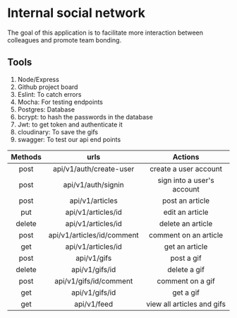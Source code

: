 # Internal social network
The goal of this
application is to facilitate more interaction between colleagues and promote team bonding.

## Tools
1. Node/Express
1. Github project board
1. Eslint: To catch errors
1. Mocha: For testing endpoints
1. Postgres: Database
1. bcrypt: to hash the passwords in the database
1. Jwt: to get token and authenticate it
1. cloudinary: To save the gifs
1. swagger: To test our api end points


|           Methods             |           urls                        |               Actions            |
|           :-----:             |           :-----:                     |               :-----:            |
|           post                |          api/v1/auth/create-user      |         create a user account    |      
|           post                |          api/v1/auth/signin           |         sign into a user's account   |      
|           post                |          api/v1/articles              |         post an article   |      
|           put                 |          api/v1/articles/id              |         edit an article   |      
|           delete                 |          api/v1/articles/id              |         delete an article   |      
|           post                 |          api/v1/articles/id/comment         |         comment on an article   |      
|           get                 |          api/v1/articles/id         |         get an article   |      
|           post                 |          api/v1/gifs         |         post a gif   |      
|           delete                 |          api/v1/gifs/id         |         delete a gif   |      
|           post                 |          api/v1/gifs/id/comment         |         comment on a gif   |      
|           get                 |          api/v1/gifs/id         |         get a gif   |      
|           get                 |          api/v1/feed         |         view all articles and gifs   |      

